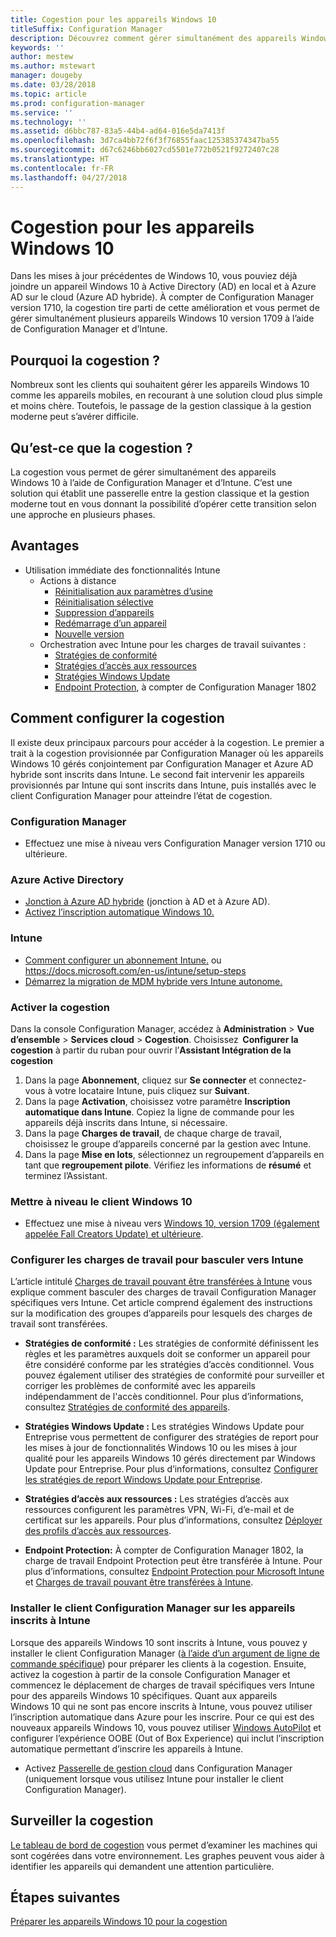 ```yaml
---
title: Cogestion pour les appareils Windows 10
titleSuffix: Configuration Manager
description: Découvrez comment gérer simultanément des appareils Windows 10 à l’aide de Configuration Manager et Microsoft Intune.
keywords: ''
author: mestew
ms.author: mstewart
manager: dougeby
ms.date: 03/28/2018
ms.topic: article
ms.prod: configuration-manager
ms.service: ''
ms.technology: ''
ms.assetid: d6bbc787-83a5-44b4-ad64-016e5da7413f
ms.openlocfilehash: 3d7ca4bb72f6f3f76855faac125385374347ba55
ms.sourcegitcommit: d67c6246bb6027cd5501e772b0521f9272407c28
ms.translationtype: HT
ms.contentlocale: fr-FR
ms.lasthandoff: 04/27/2018
---
```

# <a name="co-management-for-windows-10-devices"></a>Cogestion pour les appareils Windows 10    
 Dans les mises à jour précédentes de Windows 10, vous pouviez déjà joindre un appareil Windows 10 à Active Directory (AD) en local et à Azure AD sur le cloud (Azure AD hybride). À compter de Configuration Manager version 1710, la cogestion tire parti de cette amélioration et vous permet de gérer simultanément plusieurs appareils Windows 10 version 1709 à l’aide de Configuration Manager et d’Intune. <!-- 1350871 -->
## <a name="why-co-management"></a>Pourquoi la cogestion ?
Nombreux sont les clients qui souhaitent gérer les appareils Windows 10 comme les appareils mobiles, en recourant à une solution cloud plus simple et moins chère. Toutefois, le passage de la gestion classique à la gestion moderne peut s’avérer difficile.  
## <a name="what-is-co-management"></a>Qu’est-ce que la cogestion ?
La cogestion vous permet de gérer simultanément des appareils Windows 10 à l’aide de Configuration Manager et d’Intune. C’est une solution qui établit une passerelle entre la gestion classique et la gestion moderne tout en vous donnant la possibilité d’opérer cette transition selon une approche en plusieurs phases.

## <a name="benefits"></a>Avantages 
- Utilisation immédiate des fonctionnalités Intune 
    - Actions à distance
        - [Réinitialisation aux paramètres d’usine](https://docs.microsoft.com/intune/devices-wipe#factory-reset)
        - [Réinitialisation sélective](https://docs.microsoft.com/intune/apps-selective-wipe)
        - [Suppression d’appareils](https://docs.microsoft.com/intune/devices-wipe#delete-devices-from-the-azure-active-directory-portal)
        - [Redémarrage d’un appareil](https://docs.microsoft.com/intune/device-restart)
        - [Nouvelle version](https://docs.microsoft.com/intune/device-fresh-start)
    - Orchestration avec Intune pour les charges de travail suivantes :
        - [Stratégies de conformité](https://docs.microsoft.com/intune/device-compliance-get-started)
        - [Stratégies d’accès aux ressources](https://docs.microsoft.com/intune/device-profiles)
        - [Stratégies Windows Update](https://docs.microsoft.com/intune/windows-update-for-business-configure)
        - [Endpoint Protection](https://docs.microsoft.com/en-us/intune/endpoint-protection-windows-10), à compter de Configuration Manager 1802 <!-- 1357365 -->
    
## <a name="how-to-configure-co-management"></a>Comment configurer la cogestion
Il existe deux principaux parcours pour accéder à la cogestion. Le premier a trait à la cogestion provisionnée par Configuration Manager où les appareils Windows 10 gérés conjointement par Configuration Manager et Azure AD hybride sont inscrits dans Intune. Le second fait intervenir les appareils provisionnés par Intune qui sont inscrits dans Intune, puis installés avec le client Configuration Manager pour atteindre l’état de cogestion.

### <a name="configuration-manager"></a>**Configuration Manager**
 -  Effectuez une mise à niveau vers Configuration Manager version 1710 ou ultérieure.


### <a name="azure-active-directory"></a>**Azure Active Directory**
  - [Jonction à Azure AD hybride](https://docs.microsoft.com/azure/active-directory/device-management-hybrid-azuread-joined-devices-setup) (jonction à AD et à Azure AD).
  - [Activez l’inscription automatique Windows 10.](https://docs.microsoft.com/intune/windows-enroll)


### <a name="intune"></a>**Intune**
 - [Comment configurer un abonnement Intune.](/sccm/mdm/deploy-use/configure-intune-subscription) ou https://docs.microsoft.com/en-us/intune/setup-steps
 - [Démarrez la migration de MDM hybride vers Intune autonome.](/sccm/mdm/deploy-use/migrate-hybridmdm-to-intunesa)


### <a name="enable-co-management"></a>Activer la cogestion 
 Dans la console Configuration Manager, accédez à **Administration** > **Vue d’ensemble** > **Services cloud** > **Cogestion**. Choisissez  **Configurer la cogestion** à partir du ruban pour ouvrir l’**Assistant Intégration de la cogestion** 
   
1. Dans la page **Abonnement**, cliquez sur **Se connecter** et connectez-vous à votre locataire Intune, puis cliquez sur **Suivant**.    
2. Dans la page **Activation**, choisissez votre paramètre **Inscription automatique dans Intune**. Copiez la ligne de commande pour les appareils déjà inscrits dans Intune, si nécessaire. 
3. Dans la page **Charges de travail**, de chaque charge de travail, choisissez le groupe d’appareils concerné par la gestion avec Intune.
4. Dans la page **Mise en lots**, sélectionnez un regroupement d’appareils en tant que **regroupement pilote**. Vérifiez les informations de **résumé** et terminez l’Assistant. 

### <a name="upgrade-windows-10-client"></a>Mettre à niveau le client Windows 10
- Effectuez une mise à niveau vers [Windows 10, version 1709 (également appelée Fall Creators Update) et ultérieure](/sccm/osd/deploy-use/manage-windows-as-a-service).

### <a name="configure-workloads-to-switch-to-intune"></a>Configurer les charges de travail pour basculer vers Intune 
L’article intitulé [Charges de travail pouvant être transférées à Intune](/sccm/core/clients/manage/co-management-switch-workloads#Workloads-able-to-be-transitioned-to-Intune) vous explique comment basculer des charges de travail Configuration Manager spécifiques vers Intune. Cet article comprend également des instructions sur la modification des groupes d’appareils pour lesquels des charges de travail sont transférées.

- **Stratégies de conformité :** Les stratégies de conformité définissent les règles et les paramètres auxquels doit se conformer un appareil pour être considéré conforme par les stratégies d’accès conditionnel. Vous pouvez également utiliser des stratégies de conformité pour surveiller et corriger les problèmes de conformité avec les appareils indépendamment de l'accès conditionnel. Pour plus d’informations, consultez [Stratégies de conformité des appareils](https://docs.microsoft.com/intune/device-compliance-get-started).  

- **Stratégies Windows Update :** Les stratégies Windows Update pour Entreprise vous permettent de configurer des stratégies de report pour les mises à jour de fonctionnalités Windows 10 ou les mises à jour qualité pour les appareils Windows 10 gérés directement par Windows Update pour Entreprise. Pour plus d’informations, consultez [Configurer les stratégies de report Windows Update pour Entreprise](https://docs.microsoft.com/intune/windows-update-for-business-configure).  

- **Stratégies d’accès aux ressources :** Les stratégies d’accès aux ressources configurent les paramètres VPN, Wi-Fi, d’e-mail et de certificat sur les appareils. Pour plus d’informations, consultez [Déployer des profils d’accès aux ressources](https://docs.microsoft.com/intune/device-profiles).

- **Endpoint Protection:** À compter de Configuration Manager 1802, la charge de travail Endpoint Protection peut être transférée à Intune. Pour plus d’informations, consultez [Endpoint Protection pour Microsoft Intune](https://docs.microsoft.com/en-us/intune/endpoint-protection-windows-10)<!-- 1357365 --> et [Charges de travail pouvant être transférées à Intune](/sccm/core/clients/manage/co-management-switch-workloads#Workloads-able-to-be-transitioned-to-Intune).


### <a name="install-configuration-manager-client-to-the-devices-enrolled-in-intune"></a>Installer le client Configuration Manager sur les appareils inscrits à Intune
Lorsque des appareils Windows 10 sont inscrits à Intune, vous pouvez y installer le client Configuration Manager ([à l’aide d’un argument de ligne de commande spécifique](/sccm/core/clients/manage/co-management-prepare#command-line-to-install-configuration-manager-client)) pour préparer les clients à la cogestion. Ensuite, activez la cogestion à partir de la console Configuration Manager et commencez le déplacement de charges de travail spécifiques vers Intune pour des appareils Windows 10 spécifiques.
Quant aux appareils Windows 10 qui ne sont pas encore inscrits à Intune, vous pouvez utiliser l’inscription automatique dans Azure pour les inscrire. Pour ce qui est des nouveaux appareils Windows 10, vous pouvez utiliser [Windows AutoPilot](https://docs.microsoft.com/intune/enrollment-autopilot) et configurer l’expérience OOBE (Out of Box Experience) qui inclut l’inscription automatique permettant d’inscrire les appareils à Intune.
 - Activez [Passerelle de gestion cloud](/sccm/core/clients/manage/manage-clients-internet#cloud-management-gateway) dans Configuration Manager (uniquement lorsque vous utilisez Intune pour installer le client Configuration Manager).

## <a name="monitor-co-management"></a>Surveiller la cogestion
[Le tableau de bord de cogestion](/sccm/core/clients/manage/co-management-dashboard) vous permet d’examiner les machines qui sont cogérées dans votre environnement. Les graphes peuvent vous aider à identifier les appareils qui demandent une attention particulière.


## <a name="next-steps"></a>Étapes suivantes
[Préparer les appareils Windows 10 pour la cogestion](co-management-prepare.md)
